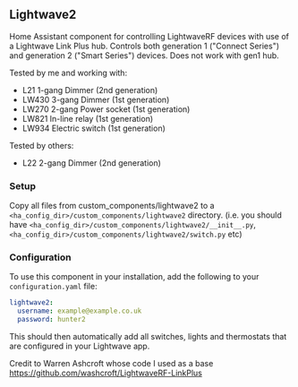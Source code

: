 ## Lightwave2

Home Assistant component for controlling LightwaveRF devices with use of a Lightwave Link Plus hub. Controls both generation 1 ("Connect Series") and generation 2 ("Smart Series") devices. Does not work with gen1 hub.

Tested by me and working with:

- L21 1-gang Dimmer (2nd generation)
- LW430 3-gang Dimmer (1st generation)
- LW270 2-gang Power socket (1st generation)
- LW821 In-line relay (1st generation)
- LW934 Electric switch (1st generation)

Tested by others:

- L22 2-gang Dimmer (2nd generation)

### Setup

Copy all files from custom_components/lightwave2 to a `<ha_config_dir>/custom_components/lightwave2` directory. (i.e. you should have `<ha_config_dir>/custom_components/lightwave2/__init__.py`, `<ha_config_dir>/custom_components/lightwave2/switch.py` etc)



### Configuration

To use this component in your installation, add the following to your `configuration.yaml` file:

```yaml
lightwave2:
  username: example@example.co.uk
  password: hunter2
```

This should then automatically add all switches, lights and thermostats that are configured in your Lightwave app.

Credit to Warren Ashcroft whose code I used as a base https://github.com/washcroft/LightwaveRF-LinkPlus
